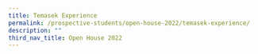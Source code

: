 ```yaml
---
title: Temasek Experience
permalink: /prospective-students/open-house-2022/temasek-experience/
description: ""
third_nav_title: Open House 2022
---
```

